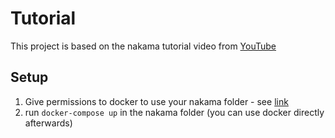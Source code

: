 # Tutorial
This project is based on the nakama tutorial video from [YouTube](https://www.youtube.com/watch?v=r3T_ED281vU)

## Setup

1. Give permissions to docker to use your nakama folder - see [link](https://stackoverflow.com/questions/60754297/docker-compose-failed-to-build-filesharing-has-been-cancelled)
2. run `docker-compose up` in the nakama folder (you can use docker directly afterwards)